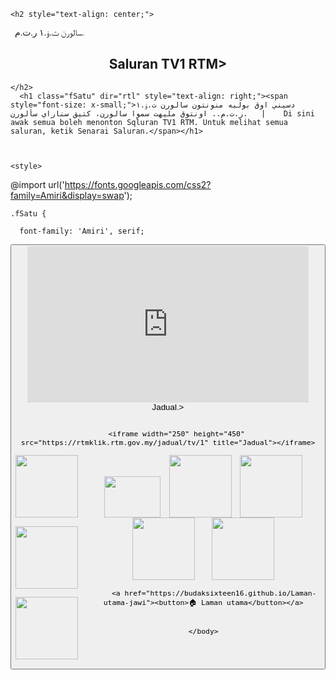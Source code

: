 <title>TV1</title>

<head>
  <body>
    
    <h2 style="text-align: center;">
<p><span style="font-family: Amiri;">&nbsp;            سالورن ت.ۏ.١ ر.ت.م.</span></p>
      <h2 style="text-align: center;"> Saluran TV1 RTM></h2>
      
    </h2>
      <h1 class="fSatu" dir="rtl" style="text-align: right;"><span style="font-size: x-small;">دسيني اوق بوليه منونتون سالورن ت.ۏ.١ ر.ت.م.. اونتوق مليهت سموا سالورن، كتيق سناراي سألورن.   |    Di sini awak semua boleh menonton Sqluran TV1 RTM. Untuk melihat semua saluran, ketik Senarai Saluran.</span></h1>

    

    <style>

@import url('https://fonts.googleapis.com/css2?family=Amiri&display=swap');

     

    .fSatu {

      font-family: 'Amiri', serif;

</style>
      <button name= "HANTAR MESEJ;">
      <link rel= "توكر كجاوي;" href="ejawi.com"/>
      <iframe width="450" height="250" src="https://rtmklik.rtm.gov.my/tv/1" title="TV1 player" frameborder="0" allow="accelerometer; autoplay; clipboard-write; encrypted-media; gyroscope; picture-in-picture" allowfullscreen></iframe>
        <br>Jadual.></br> <br>
        
        
        <iframe width="250" height="450" src="https://rtmklik.rtm.gov.my/jadual/tv/1" title="Jadual"></iframe>


<div class="separator"><a href="https:budaksixteen16.github.io/TV1/" style="clear: left; float: left; margin-bottom: 1em; margin-right: 1em;"><img border="0" data-original-height="100" data-original-width="100" height="100" src="https://encrypted-tbn0.gstatic.com/images?q=tbn:ANd9GcTX0FKkW5fPrso9hjjWq7jCD4TatJP-7jOavg&amp;s" width="100" /></a></div><div class="separator"><a href="https://budaksixteen16.github.io/Sukan-RTM" style="clear: left; float: left; margin-bottom: 1em; margin-right: 1em; text-align: center;"><img border="0" data-original-height="100" data-original-width="100" height="100" src="https://myklikstatic.secureswiftcontent.com/image/Player%20Logo%20-%20SUKAN%20RTM_NEW.jpg" width="100" /></a><a href="https://budaksixteen16.github.io/TV2" style="margin-left: 1em; margin-right: 1em;"><img border="0" data-original-height="100" data-original-width="90" height="66" src="https://tv2.rtm.gov.my/assets/img/TV2.png" width="90" /></a><a href="https://budaksixteen16.github.io/TV-Okey" style="clear: left; display: inline; margin-bottom: 1em; margin-right: 1em;"><img border="0" data-original-height="100" data-original-width="100" height="100" src="https://upload.wikimedia.org/wikipedia/commons/b/b9/Okey_RTM.png" width="100" /></a><a href="https://budaksixteen16.github.io/Beritartm" style="clear: left; display: inline; margin-bottom: 1em; margin-right: 1em; text-align: center;"><img border="0" data-original-height="100" data-original-width="100" height="100" src="https://yt3.ggpht.com/ytc/AKedOLQPzN8v9axK05964CfWqaeT-LlEQ597CQsFf5LndA=s320-c-k-c0x00ffffff-no-rj" width="100" /></a><br /><a href="https://budaksixteen16.github.io/TV6-b-" style="margin-left: 1em; margin-right: 1em;"><img border="0" data-original-height="100" data-original-width="100" height="100" src="https://upload.wikimedia.org/wikipedia/commons/4/42/TV6_Logo.jpg" width="100" /></a><a href="https://budaksixteen16.github.io/TV3" style="clear: left; float: left; margin-bottom: 1em; margin-right: 1em;"><img border="0" data-original-height="100" data-original-width="100" height="100" src="https://i.pinimg.com/564x/37/40/15/3740154b4056784c73e8af20cdd7e9a5.jpg" width="100" /></a><a href="https://budaksixteen16.github.io/Didik-TV-KPM" style="margin-left: 1em; margin-right: 1em;"><img border="0" data-original-height="100" data-original-width="100" height="100" src="https://blogger.googleusercontent.com/img/a/AVvXsEjQU36Kl2SgrJU_wB1_2hAeUCkY0jfunjofefz8a-DM9tQKyNpELNZedEZ_qyi2Ym7PKQT75Y6B5H4K7lgW4cTVw8EGtX5WxdI4rKjM42C-gICZykPIdl5pbCSP4RzKdwbJ_mJV3ltlIRbPmjCWCi05ZcqIzlYUFe9Q0zhY1rKU804Dh9IkxtN6XSXk=s320" width="100" /></a>
</div>    
    
         <a href="https://budaksixteen16.github.io/Laman-utama-jawi"><button>🏠 Laman utama</button></a>

   
    </body>
  </head>
  </html>
